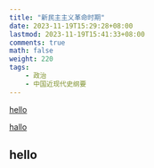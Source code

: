 ```yaml
---
title: "新民主主义革命时期"
date: 2023-11-19T15:29:28+08:00
lastmod: 2023-11-19T15:41:33+08:00
comments: true
math: false
weight: 220
tags:
    - 政治
    - 中国近现代史纲要
---
```


[hello](#hello)

[hallo](#hallo)

<!--more-->

## hello

